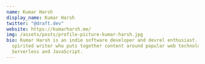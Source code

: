 ```yaml
---
name: Kumar Harsh
display_name: Kumar Harsh
twitter: "@draft.dev"
website: https://kumarharsh.me/
img: /assets/posts/profile-picture-kumar-harsh.jpg
bio: Kumar Harsh is an indie software developer and devrel enthusiast. He is a
  spirited writer who puts together content around popular web technologies like
  Serverless and JavaScript.
---
```

